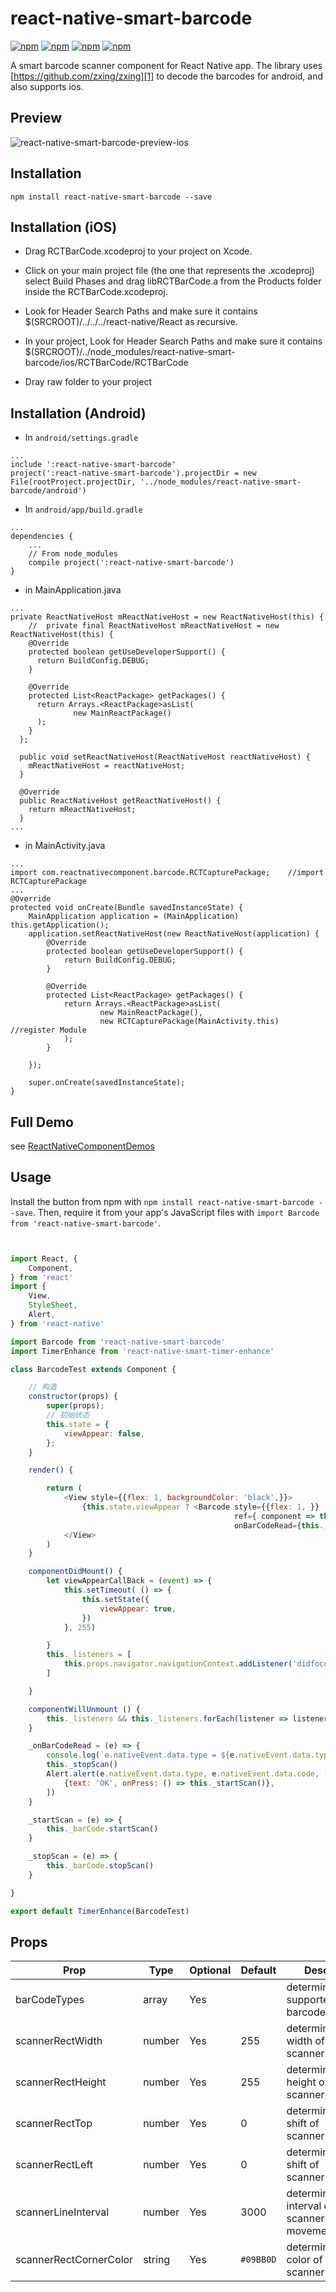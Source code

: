 # react-native-smart-barcode

[![npm](https://img.shields.io/npm/v/react-native-smart-barcode.svg)](https://www.npmjs.com/package/react-native-smart-barcode)
[![npm](https://img.shields.io/npm/dm/react-native-smart-barcode.svg)](https://www.npmjs.com/package/react-native-smart-barcode)
[![npm](https://img.shields.io/npm/dt/react-native-smart-barcode.svg)](https://www.npmjs.com/package/react-native-smart-barcode)
[![npm](https://img.shields.io/npm/l/react-native-smart-barcode.svg)](https://github.com/react-native-component/react-native-smart-barcode/blob/master/LICENSE)

A smart barcode scanner component for React Native app.
The library uses [https://github.com/zxing/zxing][1] to decode the barcodes for android, and also supports ios.

## Preview

![react-native-smart-barcode-preview-ios][2]

## Installation

```
npm install react-native-smart-barcode --save
```

## Installation (iOS)

* Drag RCTBarCode.xcodeproj to your project on Xcode.

* Click on your main project file (the one that represents the .xcodeproj) select Build Phases and drag libRCTBarCode.a from the Products folder inside the RCTBarCode.xcodeproj.

* Look for Header Search Paths and make sure it contains $(SRCROOT)/../../../react-native/React as recursive.

* In your project, Look for Header Search Paths and make sure it contains $(SRCROOT)/../node_modules/react-native-smart-barcode/ios/RCTBarCode/RCTBarCode

* Dray raw folder to your project

## Installation (Android)

* In `android/settings.gradle`

```
...
include ':react-native-smart-barcode'
project(':react-native-smart-barcode').projectDir = new File(rootProject.projectDir, '../node_modules/react-native-smart-barcode/android')
```

* In `android/app/build.gradle`

```
...
dependencies {
    ...
    // From node_modules
    compile project(':react-native-smart-barcode')
}
```

* in MainApplication.java

```
...
private ReactNativeHost mReactNativeHost = new ReactNativeHost(this) {
    //  private final ReactNativeHost mReactNativeHost = new ReactNativeHost(this) {
    @Override
    protected boolean getUseDeveloperSupport() {
      return BuildConfig.DEBUG;
    }

    @Override
    protected List<ReactPackage> getPackages() {
      return Arrays.<ReactPackage>asList(
              new MainReactPackage()
      );
    }
  };

  public void setReactNativeHost(ReactNativeHost reactNativeHost) {
    mReactNativeHost = reactNativeHost;
  }

  @Override
  public ReactNativeHost getReactNativeHost() {
    return mReactNativeHost;
  }
...
```

* in MainActivity.java
```
...
import com.reactnativecomponent.barcode.RCTCapturePackage;    //import RCTCapturePackage
...
@Override
protected void onCreate(Bundle savedInstanceState) {
    MainApplication application = (MainApplication) this.getApplication();
    application.setReactNativeHost(new ReactNativeHost(application) {
        @Override
        protected boolean getUseDeveloperSupport() {
            return BuildConfig.DEBUG;
        }

        @Override
        protected List<ReactPackage> getPackages() {
            return Arrays.<ReactPackage>asList(
                    new MainReactPackage(),
                    new RCTCapturePackage(MainActivity.this)    //register Module
            );
        }

    });

    super.onCreate(savedInstanceState);
}
```


## Full Demo

see [ReactNativeComponentDemos][0]

## Usage

Install the button from npm with `npm install react-native-smart-barcode --save`.
Then, require it from your app's JavaScript files with `import Barcode from 'react-native-smart-barcode'`.

```js


import React, {
    Component,
} from 'react'
import {
    View,
    StyleSheet,
    Alert,
} from 'react-native'

import Barcode from 'react-native-smart-barcode'
import TimerEnhance from 'react-native-smart-timer-enhance'

class BarcodeTest extends Component {

    // 构造
    constructor(props) {
        super(props);
        // 初始状态
        this.state = {
            viewAppear: false,
        };
    }

    render() {

        return (
            <View style={{flex: 1, backgroundColor: 'black',}}>
                {this.state.viewAppear ? <Barcode style={{flex: 1, }}
                                                  ref={ component => this._barCode = component }
                                                  onBarCodeRead={this._onBarCodeRead}/> : null}
            </View>
        )
    }

    componentDidMount() {
        let viewAppearCallBack = (event) => {
            this.setTimeout( () => {
                this.setState({
                    viewAppear: true,
                })
            }, 255)

        }
        this._listeners = [
            this.props.navigator.navigationContext.addListener('didfocus', viewAppearCallBack)
        ]

    }

    componentWillUnmount () {
        this._listeners && this._listeners.forEach(listener => listener.remove());
    }

    _onBarCodeRead = (e) => {
        console.log(`e.nativeEvent.data.type = ${e.nativeEvent.data.type}, e.nativeEvent.data.code = ${e.nativeEvent.data.code}`)
        this._stopScan()
        Alert.alert(e.nativeEvent.data.type, e.nativeEvent.data.code, [
            {text: 'OK', onPress: () => this._startScan()},
        ])
    }

    _startScan = (e) => {
        this._barCode.startScan()
    }

    _stopScan = (e) => {
        this._barCode.stopScan()
    }

}

export default TimerEnhance(BarcodeTest)
```

## Props

Prop                   | Type   | Optional | Default   | Description
---------------------- | ------ | -------- | --------- | -----------
barCodeTypes           | array  | Yes      |           | determines the supported barcodeTypes
scannerRectWidth       | number | Yes      | 255       | determines the width of scannerRect
scannerRectHeight      | number | Yes      | 255       | determines the height of scannerRect
scannerRectTop         | number | Yes      | 0         | determines the top shift of scannerRect
scannerRectLeft        | number | Yes      | 0         | determines the left shift of scannerRect
scannerLineInterval    | number | Yes      | 3000      | determines the interval of scannerLine's movement
scannerRectCornerColor | string | Yes      | `#09BB0D` | determines the color of scannerRectCorner

[0]: https://github.com/cyqresig/ReactNativeComponentDemos
[1]: https://github.com/zxing/zxing
[2]: http://cyqresig.github.io/img/react-native-smart-barcode-preview-ios-v1.0.0.gif
[3]: http://cyqresig.github.io/img/react-native-smart-barcode-preview-android-v1.0.0.gif